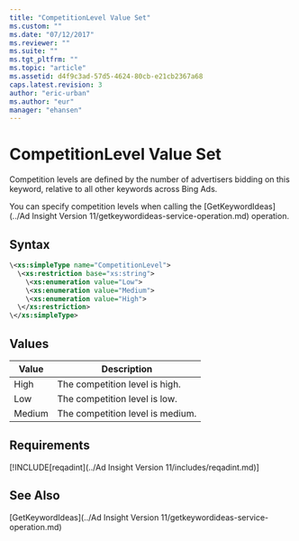 ```yaml
---
title: "CompetitionLevel Value Set"
ms.custom: ""
ms.date: "07/12/2017"
ms.reviewer: ""
ms.suite: ""
ms.tgt_pltfrm: ""
ms.topic: "article"
ms.assetid: d4f9c3ad-57d5-4624-80cb-e21cb2367a68
caps.latest.revision: 3
author: "eric-urban"
ms.author: "eur"
manager: "ehansen"
---
```

# CompetitionLevel Value Set
Competition levels are defined by the number of advertisers bidding on this keyword, relative to all other keywords across Bing Ads. 

You can specify competition levels when calling the [GetKeywordIdeas](../Ad Insight Version 11/getkeywordideas-service-operation.md) operation.

## Syntax

```xml
\<xs:simpleType name="CompetitionLevel">
  \<xs:restriction base="xs:string">
    \<xs:enumeration value="Low">
    \<xs:enumeration value="Medium">
    \<xs:enumeration value="High">
  \</xs:restriction>
\</xs:simpleType>
```

## Values

|Value|Description|
|---------|---------------|
|High|The competition level is high.|
|Low|The competition level is low.|
|Medium|The competition level is medium.|

## Requirements
[!INCLUDE[reqadint](../Ad Insight Version 11/includes/reqadint.md)]
## See Also
[GetKeywordIdeas](../Ad Insight Version 11/getkeywordideas-service-operation.md)  

